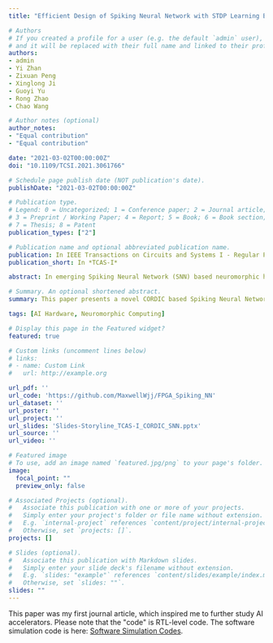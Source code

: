 ```yaml
---
title: "Efficient Design of Spiking Neural Network with STDP Learning Based on Fast CORDIC"

# Authors
# If you created a profile for a user (e.g. the default `admin` user), write the username (folder name) here 
# and it will be replaced with their full name and linked to their profile.
authors:
- admin
- Yi Zhan
- Zixuan Peng
- Xinglong Ji
- Guoyi Yu
- Rong Zhao
- Chao Wang

# Author notes (optional)
author_notes:
- "Equal contribution"
- "Equal contribution"

date: "2021-03-02T00:00:00Z"
doi: "10.1109/TCSI.2021.3061766"

# Schedule page publish date (NOT publication's date).
publishDate: "2021-03-02T00:00:00Z"

# Publication type.
# Legend: 0 = Uncategorized; 1 = Conference paper; 2 = Journal article;
# 3 = Preprint / Working Paper; 4 = Report; 5 = Book; 6 = Book section;
# 7 = Thesis; 8 = Patent
publication_types: ["2"]

# Publication name and optional abbreviated publication name.
publication: In IEEE Transactions on Circuits and Systems I - Regular Papers
publication_short: In *TCAS-I*

abstract: In emerging Spiking Neural Network (SNN) based neuromorphic hardware design, energy efficiency and on-line learning are attractive advantages mainly contributed by bio-inspired local learning with nonlinear dynamics and at the cost of associated hardware complexity. This paper presents a novel SNN design employing fast COordinate Rotation DIgital Computer (CORDIC) algorithm to achieve fast spike timing–dependent plasticity (STDP) learning with high hardware efficiency. In this study, a system design and evaluation method of CORDIC-based SNN is proposed for finding optimal CORDIC type and precision, from theoretical CORDIC-level error to application-level learning performance. From the proposed design and evaluation method, a reconfigurable SNN design based on fast-convergence CORDIC is designed to achieve high classification accuracy on MNIST, fast on-line learning and good energy efficiency. By utilizing SNN’s fault tolerance and time-division-multiplexing (TDM) strategy, the reconfigurable SNN design employs 8-bit fast-convergence CORDIC and TDM-based hardware accelerator for high efficiency. FPGA implementation results confirm that the proposed fast-convergence CORDIC SNN design outperforms the state-of-the-art CORDIC method by 38.5%-45.3% in terms of learning speed and energy efficiency, with the STDP learning of 30.2 ns/SOP, energy efficiency of 176.6 pJ/SOP, processing speed of 6.1 ms/image, and on-line learning convergence of 21.4 s (time to reach the final accuracy, on average), on MNIST benchmark.

# Summary. An optional shortened abstract.
summary: This paper presents a novel CORDIC based Spiking Neural Network (SNN) design with on-line STDP learning and high hardware efficiency. A system design and evaluation method of CORDIC SNN is proposed to evaluate the hardware efficiency of SNN based on different CORDIC algorithm types and bit-width precisions.

tags: [AI Hardware, Neuromorphic Computing]

# Display this page in the Featured widget?
featured: true

# Custom links (uncomment lines below)
# links:
# - name: Custom Link
#   url: http://example.org

url_pdf: ''
url_code: 'https://github.com/MaxwellWjj/FPGA_Spiking_NN'
url_dataset: ''
url_poster: ''
url_project: ''
url_slides: 'Slides-Storyline_TCAS-I_CORDIC_SNN.pptx'
url_source: ''
url_video: ''

# Featured image
# To use, add an image named `featured.jpg/png` to your page's folder. 
image:
  focal_point: ""
  preview_only: false

# Associated Projects (optional).
#   Associate this publication with one or more of your projects.
#   Simply enter your project's folder or file name without extension.
#   E.g. `internal-project` references `content/project/internal-project/index.md`.
#   Otherwise, set `projects: []`.
projects: []

# Slides (optional).
#   Associate this publication with Markdown slides.
#   Simply enter your slide deck's filename without extension.
#   E.g. `slides: "example"` references `content/slides/example/index.md`.
#   Otherwise, set `slides: ""`.
slides: ""
---
```


This paper was my first journal article, which inspired me to further study AI accelerators. Please note that the "code" is RTL-level code. The software simulation code is here: [Software Simulation Codes](https://github.com/MaxwellWjj/ULIIC_SNN_library).
